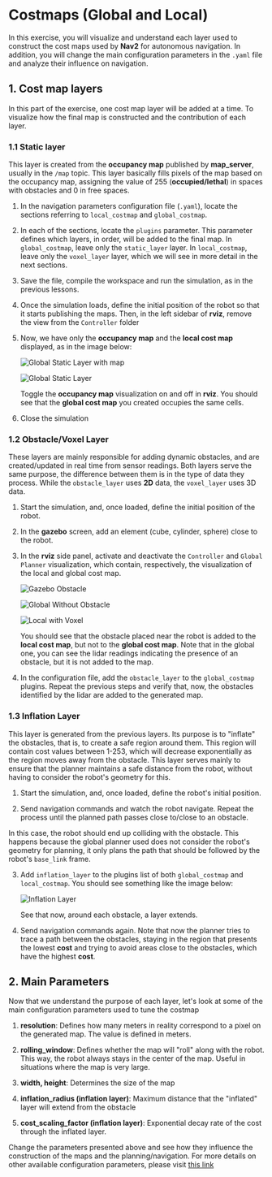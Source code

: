 # Costmaps (Global and Local)

In this exercise, you will visualize and understand each layer used to construct the cost maps used by **Nav2** for autonomous navigation. In addition, you will change the main configuration parameters in the ```.yaml``` file and analyze their influence on navigation.

## 1. Cost map layers

In this part of the exercise, one cost map layer will be added at a time. To visualize how the final map is constructed and the contribution of each layer.

### 1.1 Static layer

This layer is created from the **occupancy map** published by **map_server**, usually in the ```/map``` topic. This layer basically fills pixels of the map based on the occupancy map, assigning the value of 255 (**occupied/lethal**) in spaces with obstacles and 0 in free spaces.

1. In the navigation parameters configuration file (```.yaml```), locate the sections referring to ```local_costmap``` and ```global_costmap```.

2. In each of the sections, locate the ```plugins``` parameter. This parameter defines which layers, in order, will be added to the final map. In ```global_costmap```, leave only the ```static_layer``` layer. In ```local_costmap```, leave only the ```voxel_layer``` layer, which we will see in more detail in the next sections.

3. Save the file, compile the workspace and run the simulation, as in the previous lessons.

4. Once the simulation loads, define the initial position of the robot so that it starts publishing the maps. Then, in the left sidebar of **rviz**, remove the view from the ```Controller``` folder

5. Now, we have only the **occupancy map** and the **local cost map** displayed, as in the image below:

    ![Global Static Layer with map](./images/g_static_map.png)

    ![Global Static Layer](./images/g_static.png)

    Toggle the **occupancy map** visualization on and off in **rviz**. You should see that the **global cost map** you created occupies the same cells.

6. Close the simulation

### 1.2 Obstacle/Voxel Layer

These layers are mainly responsible for adding dynamic obstacles, and are created/updated in real time from sensor readings. Both layers serve the same purpose, the difference between them is in the type of data they process. While the ```obstacle_layer``` uses **2D** data, the ```voxel_layer``` uses 3D data.

1. Start the simulation, and, once loaded, define the initial position of the robot.

2. In the **gazebo** screen, add an element (cube, cylinder, sphere) close to the robot.

3. In the **rviz** side panel, activate and deactivate the ```Controller``` and ```Global Planner``` visualization, which contain, respectively, the visualization of the local and global cost map.

    ![Gazebo Obstacle](./images/gazebo_obstacle.png)

    ![Global Without Obstacle](./images/g_without_obstacle.png)

    ![Local with Voxel](./images/l_with_voxel.png)

    You should see that the obstacle placed near the robot is added to the **local cost map**, but not to the **global cost map**. Note that in the global one, you can see the lidar readings indicating the presence of an obstacle, but it is not added to the map.

4. In the configuration file, add the ```obstacle_layer``` to the ```global_costmap``` plugins. Repeat the previous steps and verify that, now, the obstacles identified by the lidar are added to the generated map.

### 1.3 Inflation Layer

This layer is generated from the previous layers. Its purpose is to "inflate" the obstacles, that is, to create a safe region around them. This region will contain cost values ​​between 1-253, which will decrease exponentially as the region moves away from the obstacle. This layer serves mainly to ensure that the planner maintains a safe distance from the robot, without having to consider the robot's geometry for this.

1. Start the simulation, and, once loaded, define the robot's initial position.

2. Send navigation commands and watch the robot navigate. Repeat the process until the planned path passes close to/close to an obstacle.

In this case, the robot should end up colliding with the obstacle. This happens because the global planner used does not consider the robot's geometry for planning, it only plans the path that should be followed by the robot's ```base_link``` frame.

3. Add ```inflation_layer``` to the plugins list of both ```global_costmap``` and ```local_costmap```. You should see something like the image below:

    ![Inflation Layer](./images/inflation_layer.png)

    See that now, around each obstacle, a layer extends.

4. Send navigation commands again. Note that now the planner tries to trace a path between the obstacles, staying in the region that presents the lowest **cost** and trying to avoid areas close to the obstacles, which have the highest **cost**.

## 2. Main Parameters

Now that we understand the purpose of each layer, let's look at some of the main configuration parameters used to tune the costmap

1. **resolution**: Defines how many meters in reality correspond to a pixel on the generated map. The value is defined in meters.

2. **rolling_window**: Defines whether the map will "roll" along with the robot. This way, the robot always stays in the center of the map. Useful in situations where the map is very large.

3. **width, height**: Determines the size of the map

4. **inflation_radius (inflation layer)**: Maximum distance that the "inflated" layer will extend from the obstacle

5. **cost_scaling_factor (inflation layer)**: Exponential decay rate of the cost through the inflated layer.

Change the parameters presented above and see how they influence the construction of the maps and the planning/navigation. For more details on other available configuration parameters, please visit [this link](https://docs.nav2.org/configuration/packages/configuring-costmaps.html)

